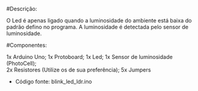 #Descrição:

O Led é apenas ligado quando a luminosidade do ambiente está baixa do padrão defino no programa. A luminosidade é detectada pelo sensor de luminosidade.

#Componentes:

  1x Arduino Uno;
  1x Protoboard;
  1x Led;
  1x Sensor de luminosidade (PhotoCell);  
  2x Resistores (Utilize os de sua preferência);
  5x Jumpers

  - Código fonte: blink_led_ldr.ino
